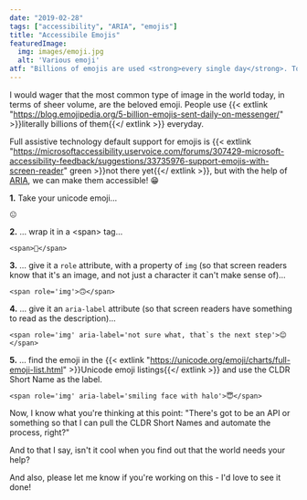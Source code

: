 ```yaml
---
date: "2019-02-28"
tags: ["accessibility", "ARIA", "emojis"]
title: "Accessibile Emojis"
featuredImage:
  img: images/emoji.jpg
  alt: 'Various emoji'
atf: "Billions of emojis are used <strong>every single day</strong>. Today we'll look at how you can make them accessible to everyone <span role='img' aria-label='partying face'>🥳</span>"
---
```

I would wager that the most common type of image in the world today, in terms of sheer volume, are the beloved emoji. People use {{< extlink "https://blog.emojipedia.org/5-billion-emojis-sent-daily-on-messenger/" >}}literally billions of them{{</ extlink >}} everyday.

Full assistive technology default support for emojis is {{< extlink "https://microsoftaccessibility.uservoice.com/forums/307429-microsoft-accessibility-feedback/suggestions/33735976-support-emojis-with-screen-reader" green >}}not there yet{{</ extlink >}}, but with the help of <a href="{{ ref /intro-to-aria }}">ARIA</a>, we can make them accessible! <span role="img" aria-label="beaming face with smiling eyes">😁</span>

<strong>1.</strong> Take your unicode emoji…

<pre><code class="language-html">😐</code></pre>

<strong>2.</strong> … wrap it in a &lt;span&gt; tag…

<pre><code class="language-html">&lt;span&gt;🙂&lt;/span&gt;</code></pre>

<strong>3.</strong> … give it a <code>role</code> attribute, with a property of <code>img</code> (so that screen readers know that it's an image, and not just a character it can't make sense of)…

<pre><code class="language-html">&lt;span role='img'&gt;🙃&lt;/span&gt;</code></pre>

<strong>4.</strong> … give it an <code>aria-label</code> attribute (so that screen readers have something to read as the description)…

<pre><code class="language-html">&lt;span role='img' aria-label='not sure what, that`s the next step'&gt;😊&lt;/span&gt;</code></pre>

<strong>5.</strong> … find the emoji in the {{< extlink "https://unicode.org/emoji/charts/full-emoji-list.html" >}}Unicode emoji listings{{</ extlink >}} and use the CLDR Short Name as the label.

<pre><code class="language-html">&lt;span role='img' aria-label='smiling face with halo'&gt;😇&lt;/span&gt;</code></pre>

Now, I know what you're thinking at this point: "There's got to be an API or something so that I can pull the CLDR Short Names and automate the process, right?"

And to that I say, isn't it cool when you find out that the world needs your help?

And also, please let me know if you're working on this - I'd love to see it done!